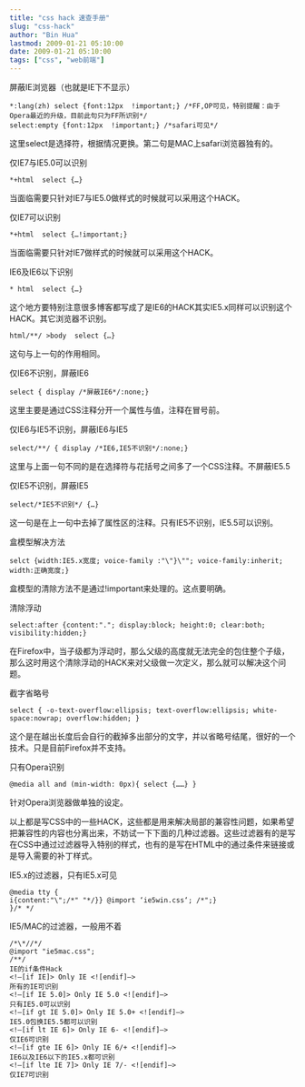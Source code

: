 ```yaml
---
title: "css hack 速查手册"
slug: "css-hack"
author: "Bin Hua"
lastmod: 2009-01-21 05:10:00
date: 2009-01-21 05:10:00
tags: ["css", "web前端"]
---
```


屏蔽IE浏览器（也就是IE下不显示）

```
*:lang(zh) select {font:12px  !important;} /*FF,OP可见，特别提醒：由于Opera最近的升级，目前此句只为FF所识别*/
select:empty {font:12px  !important;} /*safari可见*/
```

这里select是选择符，根据情况更换。第二句是MAC上safari浏览器独有的。

仅IE7与IE5.0可以识别

```
*+html  select {…}
```

当面临需要只针对IE7与IE5.0做样式的时候就可以采用这个HACK。

仅IE7可以识别

```
*+html  select {…!important;}
```

当面临需要只针对IE7做样式的时候就可以采用这个HACK。

IE6及IE6以下识别

```
* html  select {…}
```

这个地方要特别注意很多博客都写成了是IE6的HACK其实IE5.x同样可以识别这个HACK。其它浏览器不识别。

```
html/**/ >body  select {…}
```

这句与上一句的作用相同。

仅IE6不识别，屏蔽IE6

```
select { display /*屏蔽IE6*/:none;}
```

这里主要是通过CSS注释分开一个属性与值，注释在冒号前。

仅IE6与IE5不识别，屏蔽IE6与IE5

```
select/**/ { display /*IE6,IE5不识别*/:none;}
```

这里与上面一句不同的是在选择符与花括号之间多了一个CSS注释。不屏蔽IE5.5

仅IE5不识别，屏蔽IE5

```
select/*IE5不识别*/ {…}
```

这一句是在上一句中去掉了属性区的注释。只有IE5不识别，IE5.5可以识别。

盒模型解决方法

```
selct {width:IE5.x宽度; voice-family :"\"}\""; voice-family:inherit; width:正确宽度;}
```

盒模型的清除方法不是通过!important来处理的。这点要明确。

清除浮动

```
select:after {content:"."; display:block; height:0; clear:both; visibility:hidden;}
```

在Firefox中，当子级都为浮动时，那么父级的高度就无法完全的包住整个子级，那么这时用这个清除浮动的HACK来对父级做一次定义，那么就可以解决这个问题。

截字省略号

```
select { -o-text-overflow:ellipsis; text-overflow:ellipsis; white-space:nowrap; overflow:hidden; }
```

这个是在越出长度后会自行的截掉多出部分的文字，并以省略号结尾，很好的一个技术。只是目前Firefox并不支持。

只有Opera识别

```
@media all and (min-width: 0px){ select {……} }
```

针对Opera浏览器做单独的设定。

以上都是写CSS中的一些HACK，这些都是用来解决局部的兼容性问题，如果希望把兼容性的内容也分离出来，不妨试一下下面的几种过滤器。这些过滤器有的是写在CSS中通过过滤器导入特别的样式，也有的是写在HTML中的通过条件来链接或是导入需要的补丁样式。

IE5.x的过滤器，只有IE5.x可见

```
@media tty {
i{content:"\";/*" "*/}} @import ‘ie5win.css‘; /*";}
}/* */
```

IE5/MAC的过滤器，一般用不着

```
/*\*//*/
@import "ie5mac.css";
/**/
IE的if条件Hack
<!–[if IE]> Only IE <![endif]–>
所有的IE可识别
<!–[if IE 5.0]> Only IE 5.0 <![endif]–>
只有IE5.0可以识别
<!–[if gt IE 5.0]> Only IE 5.0+ <![endif]–>
IE5.0包换IE5.5都可以识别
<!–[if lt IE 6]> Only IE 6- <![endif]–>
仅IE6可识别
<!–[if gte IE 6]> Only IE 6/+ <![endif]–>
IE6以及IE6以下的IE5.x都可识别
<!–[if lte IE 7]> Only IE 7/- <![endif]–>
仅IE7可识别
```
